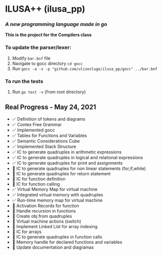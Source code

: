 # ILUSA++ (ilusa_pp)

### _A new programming language made in go_

**This is the project for the Compilers class**

### To update the parser/lexer:

1. Modify `bar.bnf` file
2. Navigate to gocc directory `cd gocc`
3. Run `gocc -a -v -p "github.com/uliseslugo/ilusa_pp/gocc" ../bar.bnf`

### To run the tests

1. Run `go test -v` (from root directory)

## Real Progress - May 24, 2021
* ✅ Definition of tokens and diagrams  
* ✅ Contex Free Grammar
* ✅ Implemented gocc
* ✅ Tables for Functions and Variables
* ✅ Semantic Considerations Cube
* ✅ Implemented Stack Structure
* ✅ IC to generate quadruples in arithmetic expressions
* ✅ IC to generate quadruples in logical and relational expressions
* ✅ IC to generate quadruples for print and assignments
* 🤔 IC to generate quadruples for non linear statements (for,if,while)
* 🤔 IC to generate quadruples for return statement
* 🤔 IC for function definition
* 🤔 IC for function calling
* ✅ Virtual Memory Map for virtual machine
* ✅ Integrated virtual memory with quadruples
* ✅ Run-time memory map for virtual machine
* 🤔 Activation Records for function
* 🤔 Handle recursion in functions
* 🤔 Create obj from quadruples
* 🤔 Virtual machine actions (switch)
* 🤔 Implement Linked List for array indexing
* 🤔 IC for arrays
* 🤔 IC to generate quadruples in function calls
* 🤔 Memory handle for declared functions and variables
* 🤔 Update documentation and diagramas
